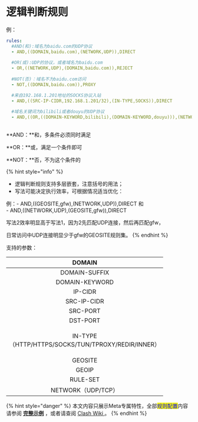# 逻辑判断规则

例：

```yaml
rules:
  #AND(和):域名为baidu.com的UDP协议
  - AND,((DOMAIN,baidu.com),(NETWORK,UDP)),DIRECT
  
  #OR(或):UDP的协议，或者域名为baidu.com
  - OR,((NETWORK,UDP),(DOMAIN,baidu.com)),REJECT
  
  #NOT(否)：域名不为baidu.com访问
  - NOT,((DOMAIN,baidu.com)),PROXY

  #来自192.168.1.201地址的SOCKS协议入站
  - AND,((SRC-IP-CIDR,192.168.1.201/32),(IN-TYPE,SOCKS)),DIRECT
  
  #域名关键词为bilibili或者douyu的UDP协议
  - AND,((OR,((DOMAIN-KEYWORD,bilibili),(DOMAIN-KEYWORD,douyu))),(NETWORK,UDP)),REJECT 
  
```

**AND：**和，多条件必须同时满足

**OR：**或，满足一个条件即可

**NOT：**否，不为这个条件的

{% hint style="info" %}
* 逻辑判断规则支持多层嵌套，注意括号的用法；
* 写法可能决定执行效率，可根据情况适当优化：

&#x20;     例：- AND,((GEOSITE,gfw),(NETWORK,UDP)),DIRECT        和\
&#x20;            \- AND,((NETWORK,UDP),(GEOSITE,gfw)),DIRECT

&#x20;            写法2效率明显高于写法1，因为2先匹配UDP连接，然后再匹配gfw，

&#x20;            日常访问中UDP连接明显少于gfw的GEOSITE规则集。
{% endhint %}

支持的参数：

|                            DOMAIN                           |
| :---------------------------------------------------------: |
|                        DOMAIN-SUFFIX                        |
|                        DOMAIN-KEYWORD                       |
|                           IP-CIDR                           |
|                         SRC-IP-CIDR                         |
|                           SRC-PORT                          |
|                           DST-PORT                          |
| <p>IN-TYPE<br>（HTTP/HTTPS/SOCKS/TUN/TPROXY/REDIR/INNER）</p> |
|                           GEOSITE                           |
|                            GEOIP                            |
|                           RULE-SET                          |
|                       NETWORK（UDP/TCP）                      |



{% hint style="danger" %}
本文内容只展示Meta专属特性，全部<mark style="color:blue;">规则配置</mark>内容请参阅 [**完整示例**](broken-reference) ，或者请查阅 [Clash Wiki ](https://lancellc.gitbook.io/clash/clash-config-file/rules)。
{% endhint %}
